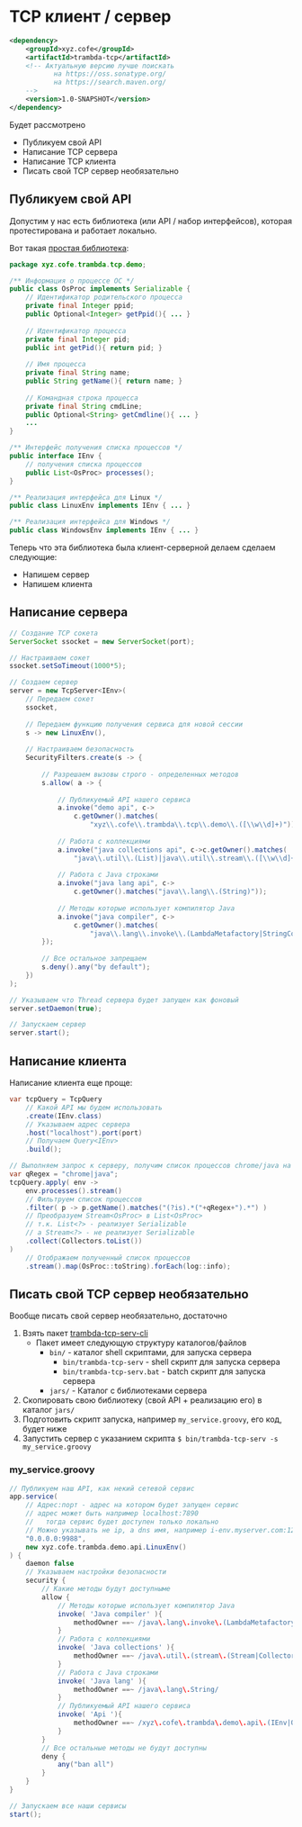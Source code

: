 TCP клиент / сервер
==========================

```xml
<dependency>
    <groupId>xyz.cofe</groupId>
    <artifactId>trambda-tcp</artifactId>
    <!-- Актуальную версию лучше поискать 
           на https://oss.sonatype.org/
           на https://search.maven.org/ 
    -->
    <version>1.0-SNAPSHOT</version>
</dependency>
```

Будет рассмотрено

- Публикуем свой API
- Написание TCP сервера
- Написание TCP клиента
- Писать свой TCP сервер необязательно

Публикуем свой API
-------------------------

Допустим у нас есть библиотека (или API / набор интерфейсов), 
которая протестирована и работает локально.

Вот такая [простая библиотека](https://github.com/gochaorg/trambda/tree/381f59f0a41ceb83f9775e3fcfeca8028d88de00/trambda-tcp/src/test/java/xyz/cofe/trambda/tcp/demo):

```java
package xyz.cofe.trambda.tcp.demo;

/** Информация о процессе ОС */
public class OsProc implements Serializable {
    // Идентификатор родительского процесса
    private final Integer ppid;
    public Optional<Integer> getPpid(){ ... }
    
    // Идентификатор процесса
    private final Integer pid;
    public int getPid(){ return pid; }
    
    // Имя процесса
    private final String name;
    public String getName(){ return name; }
    
    // Командная строка процесса
    private final String cmdLine;
    public Optional<String> getCmdline(){ ... }
    ...
}

/** Интерфейс получения списка процессов */
public interface IEnv {
    // получения списка процессов
    public List<OsProc> processes();
}

/** Реализация интерфейса для Linux */
public class LinuxEnv implements IEnv { ... }

/** Реализация интерфейса для Windows */
public class WindowsEnv implements IEnv { ... }
```

Теперь что эта библиотека была клиент-серверной делаем сделаем следующие:

- Напишем сервер
- Напишем клиента

Написание сервера
--------------------------

```java
// Создание TCP сокета
ServerSocket ssocket = new ServerSocket(port);

// Настраиваем сокет
ssocket.setSoTimeout(1000*5);

// Создаем сервер
server = new TcpServer<IEnv>(
    // Передаем сокет
    ssocket,
    
    // Передаем функцию получения сервиса для новой сессии
    s -> new LinuxEnv(),
    
    // Настраиваем безопасность
    SecurityFilters.create(s -> {
        
        // Разрешаем вызовы строго - определенных методов 
        s.allow( a -> {
            
            // Публикуемый API нашего сервиса 
            a.invoke("demo api", c->
                c.getOwner().matches(
                    "xyz\\.cofe\\.trambda\\.tcp\\.demo\\.([\\w\\d]+)"));
            
            // Работа с коллекциями
            a.invoke("java collections api", c->c.getOwner().matches(
                "java\\.util\\.(List)|java\\.util\\.stream\\.([\\w\\d]+)"));
            
            // Работа с Java строками
            a.invoke("java lang api", c->
                c.getOwner().matches("java\\.lang\\.(String)"));
            
            // Методы которые использует компилятор Java
            a.invoke("java compiler", c->
                c.getOwner().matches(
                    "java\\.lang\\.invoke\\.(LambdaMetafactory|StringConcatFactory)"));
        });
        
        // Все остальное запрещаем
        s.deny().any("by default");
    })
);

// Указываем что Thread сервера будет запущен как фоновый
server.setDaemon(true);

// Запускаем сервер
server.start();
```

Написание клиента
--------------------------

Написание клиента еще проще:

```java
var tcpQuery = TcpQuery
    // Какой API мы будем использовать
    .create(IEnv.class)
    // Указываем адрес сервера
    .host("localhost").port(port)
    // Получаем Query<IEnv>
    .build();

// Выполняем запрос к серверу, получим список процессов chrome/java на сервере
var qRegex = "chrome|java";
tcpQuery.apply( env ->
    env.processes().stream()
    // Фильтруем список процессов
    .filter( p -> p.getName().matches("(?is).*("+qRegex+").*") )
    // Преобразуем Stream<OsProc> в List<OsProc>
    // т.к. List<?> - реализует Serializable
    // а Stream<?> - не реализует Serializable
    .collect(Collectors.toList())
)
    // Отображаем полученный список процессов
    .stream().map(OsProc::toString).forEach(log::info);
```

Писать свой TCP сервер необязательно
----------------------------------------

Вообще писать свой сервер необязательно, достаточно 

1. Взять пакет [trambda-tcp-serv-cli](https://github.com/gochaorg/trambda/tree/381f59f0a41ceb83f9775e3fcfeca8028d88de00/trambda-tcp-serv-cli)
   - Пакет имеет следующую структуру каталогов/файлов
        - `bin/` - каталог shell скриптами, для запуска сервера
           - `bin/trambda-tcp-serv` - shell скрипт для запуска сервера
           - `bin/trambda-tcp-serv.bat` - batch скрипт для запуска сервера
        - `jars/` - Каталог с библиотеками сервера
2. Скопировать свою библиотеку (свой API + реализацию его) в каталог `jars/`
3. Подготовить скрипт запуска, например `my_service.groovy`, его код, будет ниже
4. Запустить сервер с указанием скрипта `$ bin/trambda-tcp-serv -s my_service.groovy`

### my_service.groovy

```groovy
// Публикуем наш API, как некий сетевой сервис
app.service(
    // Адрес:порт - адрес на котором будет запущен сервис
    // адрес может быть например localhost:7890
    //   тогда сервис будет доступен только локально
    // Можно указывать не ip, а dns имя, например i-env.myserver.com:12345
    "0.0.0.0:9988", 
    new xyz.cofe.trambda.demo.api.LinuxEnv() 
) {
    daemon false
    // Указываем настройки безопасности
    security {
        // Какие методы будут доступныме
        allow {
            // Методы которые использует компилятор Java
            invoke( 'Java compiler' ){
                methodOwner ==~ /java\.lang\.invoke\.(LambdaMetafactory|StringConcatFactory)/
            }
            // Работа с коллекциями
            invoke( 'Java collections' ){
                methodOwner ==~ /java\.util\.(stream\.(Stream|Collectors)|(List))/
            }
            // Работа с Java строками
            invoke( 'Java lang' ){
                methodOwner ==~ /java\.lang\.String/
            }
            // Публикуемый API нашего сервиса 
            invoke( 'Api '){
                methodOwner ==~ /xyz\.cofe\.trambda\.demo\.api\.(IEnv|OsProc)/
            }
        }
        // Все остальные методы не будут доступны
        deny {
            any("ban all")
        }
    }
}

// Запускаем все наши сервисы
start();
```
